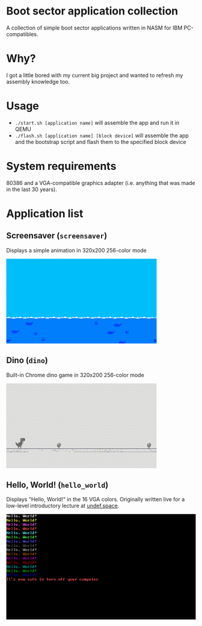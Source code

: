 # Boot sector application collection
A collection of simple boot sector applications written in NASM for IBM
PC-compatibles.

# Why?
I got a little bored with my current big project and wanted to refresh my
assembly knowledge too.

# Usage
  - `./start.sh [application name]` will assemble the app and run it in QEMU
  - `./flash.sh [application name] [block device]` will assemble the app and the
    bootstrap script and flash them to the specified block device

# System requirements
80386 and a VGA-compatible graphics adapter (i.e. anything that was made in the
last 30 years).

# Application list

## Screensaver (`screensaver`)
Displays a simple animation in 320x200 256-color mode

![demo](demo/screensaver.gif)

## Dino (`dino`)
Built-in Chrome dino game in 320x200 256-color mode

![demo](demo/dino.gif)

## Hello, World! (`hello_world`)
Displays "Hello, World!" in the 16 VGA colors. Originally written live for a
low-level introductory lecture at [undef.space](https://undef.club).

![demo](demo/hello_world.png)
